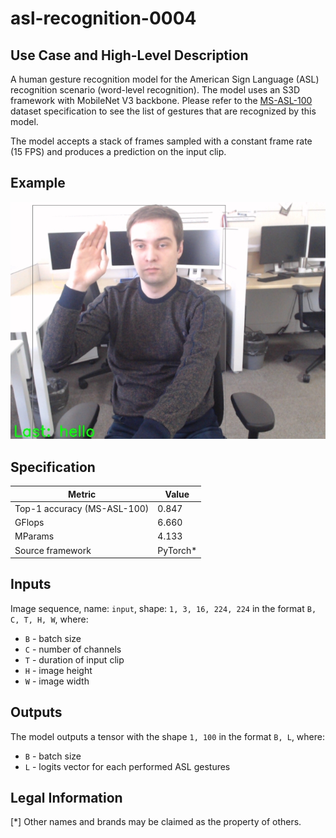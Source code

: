 # asl-recognition-0004

## Use Case and High-Level Description

A human gesture recognition model for the American Sign Language (ASL) recognition scenario
(word-level recognition). The model uses an S3D framework with MobileNet V3 backbone. Please refer
to the [MS-ASL-100](https://www.microsoft.com/en-us/research/project/ms-asl/) dataset specification
to see the list of gestures that are recognized by this model.

The model accepts a stack of frames sampled with a constant frame rate (15 FPS) and produces a prediction
on the input clip.

## Example

![](./assets/asl-recognition-0004.jpg)

## Specification

| Metric                          | Value                                     |
|---------------------------------|-------------------------------------------|
| Top-1 accuracy (MS-ASL-100)     | 0.847                                     |
| GFlops                          | 6.660                                     |
| MParams                         | 4.133                                     |
| Source framework                | PyTorch\*                                 |

## Inputs

Image sequence, name: `input`, shape: `1, 3, 16, 224, 224` in the format `B, C, T, H, W`, where:

 - `B` - batch size
 - `C` - number of channels
 - `T` - duration of input clip
 - `H` - image height
 - `W` - image width

## Outputs

The model outputs a tensor with the shape `1, 100` in the format `B, L`, where:

- `B` - batch size
- `L` - logits vector for each performed ASL gestures

## Legal Information
[\*] Other names and brands may be claimed as the property of others.
